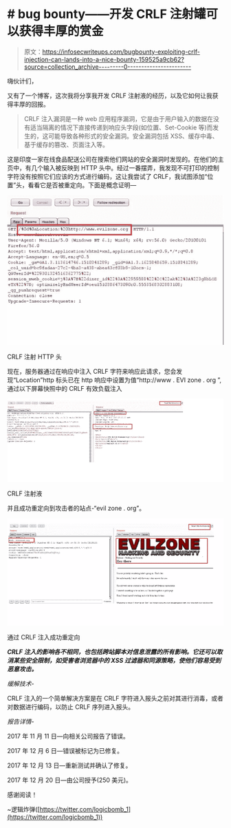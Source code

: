 # # bug bounty——开发 CRLF 注射罐可以获得丰厚的赏金

> 原文：<https://infosecwriteups.com/bugbounty-exploiting-crlf-injection-can-lands-into-a-nice-bounty-159525a9cb62?source=collection_archive---------0----------------------->

嗨伙计们，

又有了一个博客，这次我将分享我开发 CRLF 注射液的经历，以及它如何让我获得丰厚的回报。

> CRLF 注入漏洞是一种 web 应用程序漏洞，它是由于用户输入的数据在没有适当隔离的情况下直接传递到响应头字段(如位置、Set-Cookie 等)而发生的，这可能导致各种形式的安全漏洞。安全漏洞包括 XSS、缓存中毒、基于缓存的篡改、页面注入等。

这是印度一家在线食品配送公司在搜索他们网站的安全漏洞时发现的。在他们的主页中，有几个输入被反映到 HTTP 头中。经过一番摆弄，我发现不可打印的控制字符没有按照它们应该的方式进行编码，这让我尝试了 CRLF，我试图添加“位置”头，看看它是否被重定向。下面是概念证明—

![](img/026dbe6b1c5896e2c079f398eaa99404.png)

CRLF 注射 HTTP 头

现在，服务器通过在响应中注入 CRLF 字符来响应此请求，您会发现“Location”http 标头已在 http 响应中设置为值“http://www . EVI zone . org ”,通过以下屏幕快照中的 CRLF 有效负载注入

![](img/6427e21776d1f96c80ec010b006960dd.png)

CRLF 注射液

并且成功重定向到攻击者的站点-“evil zone . org”。

![](img/78e698a8a312330f976d4dd69f1c9287.png)

通过 CRLF 注入成功重定向

***CRLF 注入的影响各不相同，也包括跨站脚本对信息泄露的所有影响。它还可以取消某些安全限制，如受害者浏览器中的 XSS 过滤器和同源策略，使他们容易受到恶意攻击。***

*缓解技术-*

CRLF 注入的一个简单解决方案是在 CRLF 字符进入报头之前对其进行消毒，或者对数据进行编码，以防止 CRLF 序列进入报头。

*报告详情-*

2017 年 11 月 11 日—向相关公司报告了错误。

2017 年 12 月 6 日—错误被标记为已修复。

2017 年 12 月 13 日—重新测试并确认了修复。

2017 年 12 月 20 日—由公司授予(250 美元)。

感谢阅读！

~逻辑炸弹([https://twitter.com/logicbomb_1](https://twitter.com/logicbomb_1))